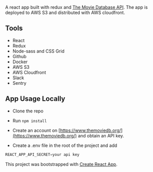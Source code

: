 A react app built with redux and [The Movie Database API](https://developers.themoviedb.org/3/getting-started/introduction). The app is deployed to AWS S3 and distributed with AWS cloudfront.

## Tools

- React
- Redux
- Node-sass and CSS Grid
- Github
- Docker
- AWS S3
- AWS Cloudfront
- Slack
- Sentry

## App Usage Locally

- Clone the repo

- Run `npm install`

- Create an account on [https://www.themoviedb.org/](https://www.themoviedb.org/) and obtain an API key.

- Create a .env file in the root of the project and add

```js
REACT_APP_API_SECRET=your api key
```

This project was bootstrapped with [Create React App](https://github.com/facebook/create-react-app).

